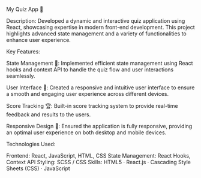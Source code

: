 
My Quiz App 🎉

Description:
Developed a dynamic and interactive quiz application using React, showcasing expertise in modern front-end development. This project highlights advanced state management and a variety of functionalities to enhance user experience.

Key Features:

State Management 🧠: Implemented efficient state management using React hooks and context API to handle the quiz flow and user interactions seamlessly.

User Interface 🎨: Created a responsive and intuitive user interface to ensure a smooth and engaging user experience across different devices.

Score Tracking 🏆: Built-in score tracking system to provide real-time feedback and results to the users.

Responsive Design 📱: Ensured the application is fully responsive, providing an optimal user experience on both desktop and mobile devices.

Technologies Used:

Frontend: React, JavaScript, HTML, CSS
State Management: React Hooks, Context API
Styling: SCSS / CSS
Skills: HTML5 · React.js · Cascading Style Sheets (CSS) · JavaScript
